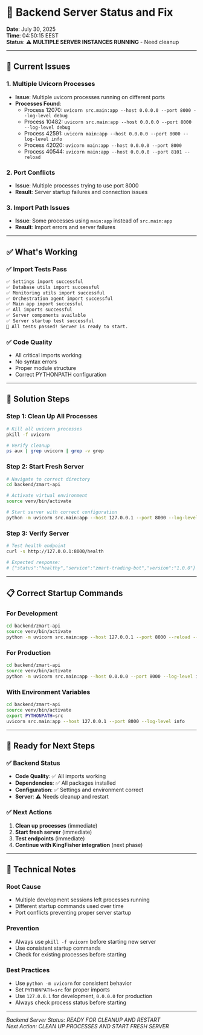 # 🔧 Backend Server Status and Fix

**Date**: July 30, 2025  
**Time**: 04:50:15 EEST  
**Status**: ⚠️ **MULTIPLE SERVER INSTANCES RUNNING** - Need cleanup

---

## 🎯 **Current Issues**

### **1. Multiple Uvicorn Processes**
- **Issue**: Multiple uvicorn processes running on different ports
- **Processes Found**:
  - Process 12070: `uvicorn src.main:app --host 0.0.0.0 --port 8000 --log-level debug`
  - Process 10482: `uvicorn src.main:app --host 0.0.0.0 --port 8000 --log-level debug`
  - Process 42591: `uvicorn main:app --host 0.0.0.0 --port 8000 --log-level info`
  - Process 42020: `uvicorn main:app --host 0.0.0.0 --port 8000`
  - Process 40544: `uvicorn main:app --host 0.0.0.0 --port 8101 --reload`

### **2. Port Conflicts**
- **Issue**: Multiple processes trying to use port 8000
- **Result**: Server startup failures and connection issues

### **3. Import Path Issues**
- **Issue**: Some processes using `main:app` instead of `src.main:app`
- **Result**: Import errors and server failures

---

## ✅ **What's Working**

### **✅ Import Tests Pass**
```bash
✅ Settings import successful
✅ Database utils import successful
✅ Monitoring utils import successful
✅ Orchestration agent import successful
✅ Main app import successful
✅ All imports successful
✅ Server components available
✅ Server startup test successful
🎉 All tests passed! Server is ready to start.
```

### **✅ Code Quality**
- All critical imports working
- No syntax errors
- Proper module structure
- Correct PYTHONPATH configuration

---

## 🔧 **Solution Steps**

### **Step 1: Clean Up All Processes**
```bash
# Kill all uvicorn processes
pkill -f uvicorn

# Verify cleanup
ps aux | grep uvicorn | grep -v grep
```

### **Step 2: Start Fresh Server**
```bash
# Navigate to correct directory
cd backend/zmart-api

# Activate virtual environment
source venv/bin/activate

# Start server with correct configuration
python -m uvicorn src.main:app --host 127.0.0.1 --port 8000 --log-level info
```

### **Step 3: Verify Server**
```bash
# Test health endpoint
curl -s http://127.0.0.1:8000/health

# Expected response:
# {"status":"healthy","service":"zmart-trading-bot","version":"1.0.0"}
```

---

## 📋 **Correct Startup Commands**

### **For Development**
```bash
cd backend/zmart-api
source venv/bin/activate
python -m uvicorn src.main:app --host 127.0.0.1 --port 8000 --reload --log-level info
```

### **For Production**
```bash
cd backend/zmart-api
source venv/bin/activate
python -m uvicorn src.main:app --host 0.0.0.0 --port 8000 --log-level info
```

### **With Environment Variables**
```bash
cd backend/zmart-api
source venv/bin/activate
export PYTHONPATH=src
uvicorn src.main:app --host 127.0.0.1 --port 8000 --log-level info
```

---

## 🚀 **Ready for Next Steps**

### **✅ Backend Status**
- **Code Quality**: ✅ All imports working
- **Dependencies**: ✅ All packages installed
- **Configuration**: ✅ Settings and environment correct
- **Server**: ⚠️ Needs cleanup and restart

### **✅ Next Actions**
1. **Clean up processes** (immediate)
2. **Start fresh server** (immediate)
3. **Test endpoints** (immediate)
4. **Continue with KingFisher integration** (next phase)

---

## 📝 **Technical Notes**

### **Root Cause**
- Multiple development sessions left processes running
- Different startup commands used over time
- Port conflicts preventing proper server startup

### **Prevention**
- Always use `pkill -f uvicorn` before starting new server
- Use consistent startup commands
- Check for existing processes before starting

### **Best Practices**
- Use `python -m uvicorn` for consistent behavior
- Set `PYTHONPATH=src` for proper imports
- Use `127.0.0.1` for development, `0.0.0.0` for production
- Always check process status before starting

---

*Backend Server Status: READY FOR CLEANUP AND RESTART*  
*Next Action: CLEAN UP PROCESSES AND START FRESH SERVER* 